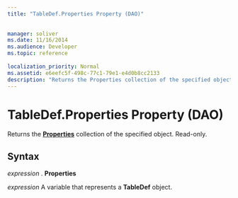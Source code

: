 ```yaml
---
title: "TableDef.Properties Property (DAO)"
 
 
manager: soliver
ms.date: 11/16/2014
ms.audience: Developer
ms.topic: reference
  
localization_priority: Normal
ms.assetid: e6eefc5f-498c-77c1-79e1-e4d0b8cc2133
description: "Returns the Properties collection of the specified object. Read-only."
---
```


# TableDef.Properties Property (DAO)

Returns the **[Properties](properties-collection-dao.md)** collection of the specified object. Read-only. 
  
## Syntax

 *expression*  . **Properties**
  
 *expression*  A variable that represents a **TableDef** object. 
  

